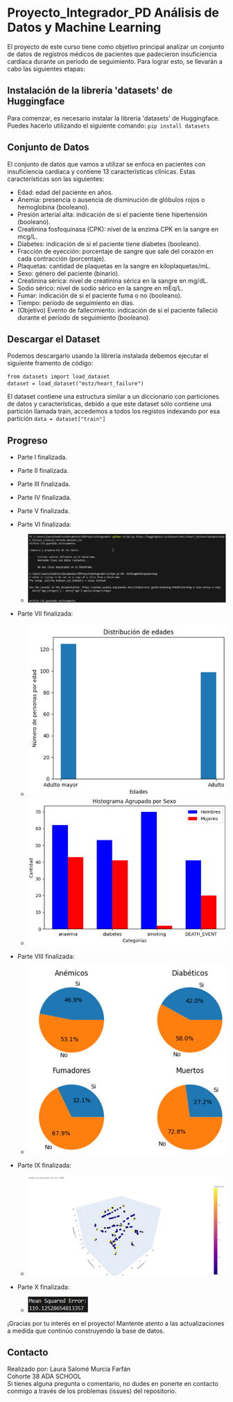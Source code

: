 # Proyecto_Integrador_PD Análisis de Datos y Machine Learning

El proyecto de este curso tiene como objetivo principal analizar un conjunto de datos de registros médicos de pacientes que padecieron insuficiencia cardíaca durante un período de seguimiento. Para lograr esto, se llevarán a cabo las siguientes etapas:

## Instalación de la librería 'datasets' de Huggingface

Para comenzar, es necesario instalar la librería 'datasets' de Huggingface. Puedes hacerlo utilizando el siguiente comando:
`pip install datasets`

## Conjunto de Datos
El conjunto de datos que vamos a utilizar se enfoca en pacientes con insuficiencia cardíaca y contiene 13 características clínicas. Estas características son las siguientes:
* Edad: edad del paciente en años.
* Anemia: presencia o ausencia de disminución de glóbulos rojos o hemoglobina (booleano).
* Presión arterial alta: indicación de si el paciente tiene hipertensión (booleano).
* Creatinina fosfoquinasa (CPK): nivel de la enzima CPK en la sangre en mcg/L.
* Diabetes: indicación de si el paciente tiene diabetes (booleano).
* Fracción de eyección: porcentaje de sangre que sale del corazón en cada contracción (porcentaje).
* Plaquetas: cantidad de plaquetas en la sangre en kiloplaquetas/mL.
* Sexo: género del paciente (binario).
* Creatinina sérica: nivel de creatinina sérica en la sangre en mg/dL.
* Sodio sérico: nivel de sodio sérico en la sangre en mEq/L.
* Fumar: indicación de si el paciente fuma o no (booleano).
* Tiempo: período de seguimiento en días.
* (Objetivo) Evento de fallecimiento: indicación de si el paciente falleció durante el período de seguimiento (booleano).

## Descargar el Dataset
Podemos descargarlo usando la librería instalada debemos ejecutar el siguiente framento de código:
```
from datasets import load_dataset
dataset = load_dataset("mstz/heart_failure")
```
El dataset contiene una estructura similar a un diccionario con particiones de datos y características, debido a que este dataset sólo contiene una partición llamada train, accedemos a todos los registos indexando por esa partición
`data = dataset["train"]`

## Progreso
* Parte I finalizada.
* Parte II finalizada.
* Parte III finalizada.
* Parte IV finalizada.
* Parte V finalizada.
* Parte VI finalizada:
    + ![Evidencia de funcionamiento](images/scriptConsole.png)
* Parte VII finalizada:   
    + ![Graf1](images/graf1.png)   
    + ![Graf2](images/graf2.png)   

* Parte VIII finalizada:    
    + ![Graf3](images/graf3.png)   

* Parte IX finalizada:   
    + ![Graf4](images/graf4.jpg)

* Parte X finalizada:    
    + ![mse](images/mse.jpg)   

¡Gracias por tu interés en el proyecto! Mantente atento a las actualizaciones a medida que continúo construyendo la base de datos.


## Contacto
Realizado por: Laura Salomé Murcia Farfán  
Cohorte 38 ADA SCHOOL  
Si tienes alguna pregunta o comentario, no dudes en ponerte en contacto conmigo a través de los problemas (issues) del repositorio.
